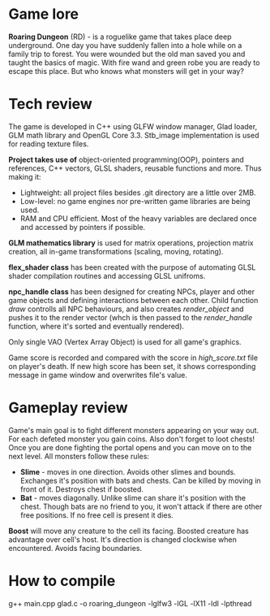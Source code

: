 # Game lore
**Roaring Dungeon** (RD) - is a roguelike game that takes place deep underground. One day you have suddenly fallen into a hole while on a family trip to forest. You were wounded but the old man saved you and taught the basics of magic. With fire wand and green robe you are ready to escape this place. But who knows what monsters will get in your way?
# Tech review
The game is developed in C++ using GLFW window manager, Glad loader, GLM math library and OpenGL Core 3.3. Stb_image implementation is used for reading texture files.

**Project takes use of** object-oriented programming(OOP), pointers and references, C++ vectors, GLSL shaders, reusable functions and more. Thus making it:
* Lightweight: all project files besides .git directory are a little over 2MB.
* Low-level: no game engines nor pre-written game libraries are being used. 
* RAM and CPU efficient. Most of the heavy variables are declared once and accessed by pointers if possible.


**GLM mathematics library** is used for matrix operations, projection matrix creation, all in-game transformations (scaling, moving, rotating).

**flex_shader class** has been created with the purpose of automating GLSL shader compilation routines and accessing GLSL unifroms.

**npc_handle class** has been designed for creating NPCs, player and other game objects and defining interactions between each other. Child function *draw* controlls all NPC behaviours, and also creates *render_object* and pushes it to the render vector (whch is then passed to the *render_handle* function, where it's sorted and eventually rendered).

Only single VAO (Vertex Array Object) is used for all game's graphics.

Game score is recorded and compared with the score in *high_score.txt* file on player's death. If new high score has been set, it shows corresponding message in game window and overwrites file's value.
# Gameplay review
Game's main goal is to fight different monsters appearing on your way out. For each defeted monster you gain coins. Also don't forget to loot chests! Once you are done fighting the portal opens and you can move on to the next level. All monsters follow these rules:
* **Slime** - moves in one direction. Avoids other slimes and bounds. Exchanges it's position with bats and chests. Can be killed by moving in front of it. Destroys chest if boosted.
* **Bat** - moves diagonally. Unlike slime can share it's position with the chest. Though bats are no friend to you, it won't attack if there are other free positions. If no free cell is present it dies.

**Boost** will move any creature to the cell its facing. Boosted creature has advantage over cell's host. It's direction is changed clockwise when encountered. Avoids facing boundaries.
# How to compile
g++ main.cpp glad.c -o roaring_dungeon -lglfw3 -lGL -lX11 -ldl -lpthread
